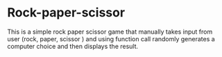# Rock-paper-scissor

 This is a simple rock paper scissor game that manually takes input from user (rock, paper, scissor ) and using function call randomly generates a computer choice and then displays the result. 

 